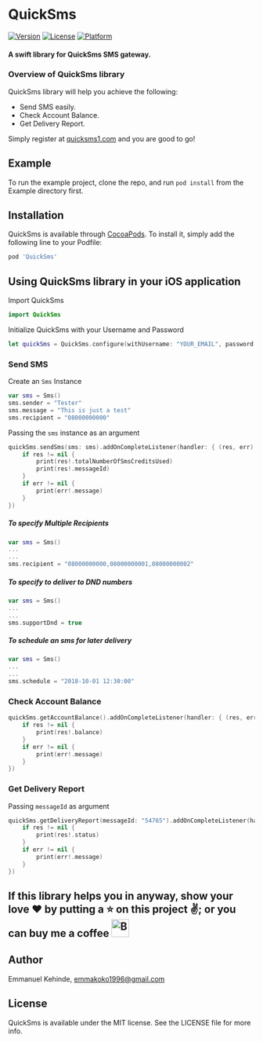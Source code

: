 # QuickSms

[![Version](https://img.shields.io/cocoapods/v/QuickSms.svg?style=flat)](http://cocoapods.org/pods/QuickSms)
[![License](https://img.shields.io/cocoapods/l/QuickSms.svg?style=flat)](http://cocoapods.org/pods/QuickSms)
[![Platform](https://img.shields.io/cocoapods/p/QuickSms.svg?style=flat)](http://cocoapods.org/pods/QuickSms)

#### A swift library for QuickSms SMS gateway.

### Overview of QuickSms library
QuickSms library will help you achieve the following:

* Send SMS easily.
* Check Account Balance.
* Get Delivery Report.

Simply register at [quicksms1.com](http://quicksms1.com) and you are good to go!

## Example

To run the example project, clone the repo, and run `pod install` from the Example directory first.

## Installation

QuickSms is available through [CocoaPods](http://cocoapods.org). To install
it, simply add the following line to your Podfile:

```ruby
pod 'QuickSms'
```

## Using QuickSms library in your iOS application

Import QuickSms
```swift
import QuickSms
```

Initialize QuickSms with your Username and Password
```swift
let quickSms = QuickSms.configure(withUsername: "YOUR_EMAIL", password: "YOUR_PASSWORD")
```

### Send SMS

Create an `Sms` Instance

```swift
var sms = Sms()
sms.sender = "Tester"
sms.message = "This is just a test"
sms.recipient = "08000000000"
```

Passing the `sms` instance as an argument

```swift
quickSms.sendSms(sms: sms).addOnCompleteListener(handler: { (res, err) in
    if res != nil {
        print(res!.totalNumberOfSmsCreditsUsed)
        print(res!.messageId)
    }
    if err != nil {
        print(err!.message)
    }
})
```

##### To specify Multiple Recipients
```swift
var sms = Sms()
...
...
sms.recipient = "08000000000,08000000001,08000000002"
```

##### To specify to deliver to DND numbers
```swift
var sms = Sms()
...
...
sms.supportDnd = true
```

##### To schedule an sms for later delivery
```swift
var sms = Sms()
...
...
sms.schedule = "2018-10-01 12:30:00"
```

### Check Account Balance
```swift
quickSms.getAccountBalance().addOnCompleteListener(handler: { (res, err) in
    if res != nil {
        print(res!.balance)
    }
    if err != nil {
        print(err!.message)
    }
})
```

### Get Delivery Report

Passing `messageId` as argument

```swift
quickSms.getDeliveryReport(messageId: "54765").addOnCompleteListener(handler: { (res, err) in
    if res != nil {
        print(res!.status)
    }
    if err != nil {
        print(err!.message)
    }
})
```

## If this library helps you in anyway, show your love :heart: by putting a :star: on this project :v:; or you can buy me a coffee <a href='https://ko-fi.com/P5P0GMV2' target='_blank'><img height='36' style='border:0px;height:36px;' src='https://az743702.vo.msecnd.net/cdn/kofi2.png?v=0' border='0' alt='Buy Me a Coffee at ko-fi.com' /></a>

## Author

Emmanuel Kehinde, emmakoko1996@gmail.com

## License

QuickSms is available under the MIT license. See the LICENSE file for more info.
